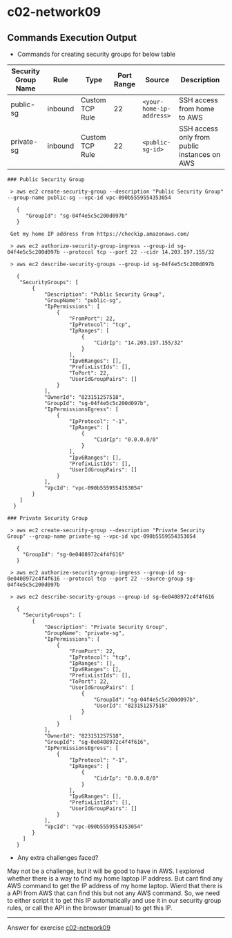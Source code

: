 # c02-network09

## Commands Execution Output

- Commands for creating security groups for below table

|Security Group Name|Rule|Type|Port Range|Source|Description
|-|-|-|-|-|-|
|public-sg|inbound|Custom TCP Rule|22|`<your-home-ip-address>`|SSH access from home to AWS|
|private-sg|inbound|Custom TCP Rule|22|`<public-sg-id>`|SSH access only from public instances on AWS|

```
### Public Security Group

 > aws ec2 create-security-group --description "Public Security Group" --group-name public-sg --vpc-id vpc-090b5559554353054

   {
      "GroupId": "sg-04f4e5c5c200d097b"
   }

 Get my home IP address from https://checkip.amazonaws.com/

 > aws ec2 authorize-security-group-ingress --group-id sg-04f4e5c5c200d097b --protocol tcp --port 22 --cidr 14.203.197.155/32

 > aws ec2 describe-security-groups --group-id sg-04f4e5c5c200d097b 
   
   {
    "SecurityGroups": [
        {
            "Description": "Public Security Group",
            "GroupName": "public-sg",
            "IpPermissions": [
                {
                    "FromPort": 22,
                    "IpProtocol": "tcp",
                    "IpRanges": [
                        {
                            "CidrIp": "14.203.197.155/32"
                        }
                    ],
                    "Ipv6Ranges": [],
                    "PrefixListIds": [],
                    "ToPort": 22,
                    "UserIdGroupPairs": []
                }
            ],
            "OwnerId": "823151257518",
            "GroupId": "sg-04f4e5c5c200d097b",
            "IpPermissionsEgress": [
                {
                    "IpProtocol": "-1",
                    "IpRanges": [
                        {
                            "CidrIp": "0.0.0.0/0"
                        }
                    ],
                    "Ipv6Ranges": [],
                    "PrefixListIds": [],
                    "UserIdGroupPairs": []
                }
            ],
            "VpcId": "vpc-090b5559554353054"
        }
    ]
  }
 
### Private Security Group

 > aws ec2 create-security-group --description "Private Security Group" --group-name private-sg --vpc-id vpc-090b5559554353054

   {
     "GroupId": "sg-0e0408972c4f4f616"
   }

 > aws ec2 authorize-security-group-ingress --group-id sg-0e0408972c4f4f616 --protocol tcp --port 22 --source-group sg-04f4e5c5c200d097b

 > aws ec2 describe-security-groups --group-id sg-0e0408972c4f4f616

   {
     "SecurityGroups": [
        {
            "Description": "Private Security Group",
            "GroupName": "private-sg",
            "IpPermissions": [
                {
                    "FromPort": 22,
                    "IpProtocol": "tcp",
                    "IpRanges": [],
                    "Ipv6Ranges": [],
                    "PrefixListIds": [],
                    "ToPort": 22,
                    "UserIdGroupPairs": [
                        {
                            "GroupId": "sg-04f4e5c5c200d097b",
                            "UserId": "823151257518"
                        }
                    ]
                }
            ],
            "OwnerId": "823151257518",
            "GroupId": "sg-0e0408972c4f4f616",
            "IpPermissionsEgress": [
                {
                    "IpProtocol": "-1",
                    "IpRanges": [
                        {
                            "CidrIp": "0.0.0.0/0"
                        }
                    ],
                    "Ipv6Ranges": [],
                    "PrefixListIds": [],
                    "UserIdGroupPairs": []
                }
            ],
            "VpcId": "vpc-090b5559554353054"
        }
     ]
   }

```

- Any extra challenges faced?

 May not be a challenge, but it will be good to have in AWS. I explored whether there is a way to find my home laptop IP address. But cant find any AWS command to get the IP address of my home laptop. 
 Wierd that there is a API from AWS that can find this but not any AWS command.
 So, we need to either script it to get this IP automatically and use it in our security group rules, or call the API in the browser (manual) to get this IP.


<!-- Don't change anything below this point-->
***
Answer for exercise [c02-network09](https://github.com/devopsacademyau/academy/blob/893381c6f0b69434d9e8597d3d4b1c17f9bc1371/classes/02class/exercises/c02-network09/README.md)
